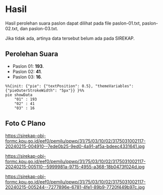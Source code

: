 # Hasil

Hasil perolehan suara paslon dapat dilihat pada file paslon-01.txt, paslon-02.txt, dan paslon-03.txt.

Jika tidak ada, artinya data tersebut belum ada pada SIREKAP.

## Perolehan Suara

 * Paslon 01: **193**.
 * Paslon 02: **41**.
 * Paslon 03: **16**.

```mermaid
%%{init: {"pie": {"textPosition": 0.5}, "themeVariables": {"pieOuterStrokeWidth": "5px"}} }%%
pie showData
    "01" : 193
    "02" : 41
    "03" : 16
```
## Foto C Plano

https://sirekap-obj-formc.kpu.go.id/eef0/pemilu/ppwp/31/75/03/10/02/3175031002117-20240215-004910--7ede0b25-9ed0-4a91-af5a-bdeec4331641.jpg

https://sirekap-obj-formc.kpu.go.id/eef0/pemilu/ppwp/31/75/03/10/02/3175031002117-20240215-005110--5999981a-9715-4955-a368-18b0473f024d.jpg

https://sirekap-obj-formc.kpu.go.id/eef0/pemilu/ppwp/31/75/03/10/02/3175031002117-20240215-005244--7277896e-6781-4fe1-89b9-7720f449b97c.jpg
